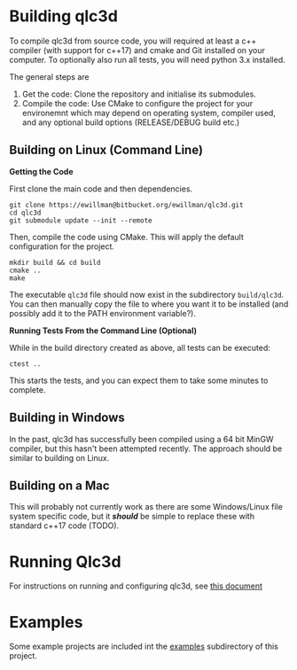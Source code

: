 # Building qlc3d


To compile qlc3d from source code, you will required at least a c++ compiler (with support for c++17) and cmake and Git installed on your computer. To optionally also run all tests, you will need python 3.x installed.

The general steps are

1. Get the code: Clone the repository and initialise its submodules.
2. Compile the code: Use CMake to configure the project for your environemnt which may depend on operating system, compiler used, and any optional build options (RELEASE/DEBUG build etc.)

## Building on Linux (Command Line)

**Getting the Code**

First clone the main code and then dependencies.
```
git clone https://ewillman@bitbucket.org/ewillman/qlc3d.git
cd qlc3d
git submodule update --init --remote
```

Then, compile the code using CMake. This will apply the default configuration for the project.
```
mkdir build && cd build
cmake ..
make
```
The executable `qlc3d` file should now exist in the subdirectory `build/qlc3d`. You can then manually copy the file to where you want it to be installed (and possibly add it to the PATH environment variable?).

**Running Tests From the Command Line (Optional)**

While in the build directory created as above, all tests can be executed:
```
ctest ..
```
This starts the tests, and you can expect them to take some minutes to complete.

## Building in Windows
In the past, qlc3d has successfully been compiled using a 64 bit MinGW compiler, but this hasn't been attempted recently. The approach should be similar to building on Linux.


## Building on a Mac
This will probably not currently work as there are some Windows/Linux file system specific code, but it ***should*** be simple to replace these with standard c++17 code (TODO).

# Running Qlc3d
For instructions on running and configuring qlc3d, see [this document](qlc3d/doc/README.md)

# Examples
Some example projects are included int the [examples](examples/README.md) subdirectory of this project. 

